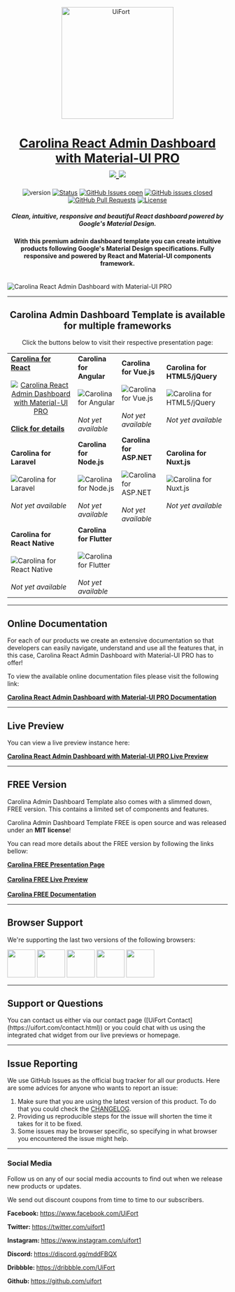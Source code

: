 <p align="center">
    <a href="https://uifort.com" title="UiFort.com">
        <img width=256px height=256px src="https://demo.uifort.com/github-static-assets/ui-fort-logo.png" alt="UiFort">
    </a>
</p>
<h1 align="center">
    <a href="https://themes.material-ui.com/themes/carolina-react-admin-dashboard-pro">Carolina React Admin Dashboard with Material-UI PRO</a>
    <br>
    <a href="https://twitter.com/intent/tweet?url=https://themes.material-ui.com/themes/carolina-react-admin-dashboard-pro&text=Check out the live demo previews to see all the features and components in action.">
        <img src="https://img.shields.io/twitter/url/http/shields.io.svg?style=social" />
    </a>
    <a href="https://twitter.com/uifort1">
        <img src="https://img.shields.io/twitter/follow/uifort1.svg?style=social&label=Follow" />
    </a>
</h1>
<div align="center">

  ![version](https://img.shields.io/badge/version-1.0.0-blue.svg)
  [![Status](https://img.shields.io/badge/status-active-success.svg)]() 
  [![GitHub Issues open](https://img.shields.io/github/issues/uifort/carolina-react-admin-dashboard-pro.svg)](https://github.com/uifort/carolina-react-admin-dashboard-pro/issues)
  [![GitHub issues closed](https://img.shields.io/github/issues-closed-raw/uifort/carolina-react-admin-dashboard-pro.svg?maxAge=2592000)](https://github.com/uifort/carolina-react-admin-dashboard-pro/issues?q=is%3Aissue+is%3Aclosed)
  [![GitHub Pull Requests](https://img.shields.io/github/issues-pr/uifort/carolina-react-admin-dashboard-pro.svg)](https://github.com/uifort/carolina-react-admin-dashboard-pro/pulls)
  [![License](https://img.shields.io/badge/license-UiFort-blue.svg)](/LICENSE)

</div>

<h5 align="center">Clean, intuitive, responsive and beautiful React dashboard powered by Google&#39;s Material Design.</h5>

<h4 align="center">With this premium admin dashboard template you can create intuitive products following Google&#39;s Material Design specifications. Fully responsive and powered by React and Material-UI components framework.</h4>

<br />

<img src="https://demo.uifort.com/github-static-assets/carolina-react-admin-dashboard-pro.jpg" alt="Carolina React Admin Dashboard with Material-UI PRO">

---

<h2 align="center">
    Carolina Admin Dashboard Template is available for multiple frameworks
</h2>

<p align="center">Click the buttons below to visit their respective presentation page:</p>

<table align="center">
    <tr>
        <td>
            <a align="center" href="https://themes.material-ui.com/themes/carolina-react-admin-dashboard-pro" title="Click to visit the presentation page for Carolina React version">
                <b align="center">Carolina for React</b>
                <br><br>
                <img src="https://demo.uifort.com/github-static-assets/framework-logo/react-framework-logo.png" alt="Carolina React Admin Dashboard with Material-UI PRO">
                <br><br>
                <b align="center">Click for details</b>
            </a>
        </td>
        <td>
            <b align="center">Carolina for Angular</b>
            <br><br>
            <img src="https://demo.uifort.com/github-static-assets/framework-logo/angular-framework-logo.png" alt="Carolina for Angular">
            <br><br>
            <i align="center">Not yet available</i>
        </td>
        <td>
            <b align="center">Carolina for Vue.js</b>
            <br><br>
            <img src="https://demo.uifort.com/github-static-assets/framework-logo/vue-framework-logo.png" alt="Carolina for Vue.js">
            <br><br>
            <i align="center">Not yet available</i>
        </td>
        <td>
            <b align="center">Carolina for HTML5/jQuery</b>
            <br><br>
            <img src="https://demo.uifort.com/github-static-assets/framework-logo/html-framework-logo.png" alt="Carolina for HTML5/jQuery">
            <br><br>
            <i align="center">Not yet available</i>
        </td>
    </tr>
    <tr>
        <td>
            <b align="center">Carolina for Laravel</b>
            <br><br>
            <img src="https://demo.uifort.com/github-static-assets/framework-logo/laravel-framework-logo.png" alt="Carolina for Laravel">
            <br><br>
            <i align="center">Not yet available</i>
        </td>
        <td>
            <b align="center">Carolina for Node.js</b>
            <br><br>
            <img src="https://demo.uifort.com/github-static-assets/framework-logo/nodejs-framework-logo.png" alt="Carolina for Node.js">
            <br><br>
            <i align="center">Not yet available</i>
        </td>
        <td>
            <b align="center">Carolina for ASP.NET</b>
            <br><br>
            <img src="https://demo.uifort.com/github-static-assets/framework-logo/asp-framework-logo.png" alt="Carolina for ASP.NET">
            <br><br>
            <i align="center">Not yet available</i>
        </td>
        <td>
            <b align="center">Carolina for Nuxt.js</b>
            <br><br>
            <img src="https://demo.uifort.com/github-static-assets/framework-logo/nuxtjs-framework-logo.png" alt="Carolina for Nuxt.js">
            <br><br>
            <i align="center">Not yet available</i>
        </td>
    </tr>
    <tr>
        <td>
            <b align="center">Carolina for React Native</b>
            <br><br>
            <img src="https://demo.uifort.com/github-static-assets/framework-logo/react-native-framework-logo.png" alt="Carolina for React Native">
            <br><br>
            <i align="center">Not yet available</i>
        </td>
        <td>
            <b align="center">Carolina for Flutter</b>
            <br><br>
            <img src="https://demo.uifort.com/github-static-assets/framework-logo/flutter-framework-logo.png" alt="Carolina for Flutter">
            <br><br>
            <i align="center">Not yet available</i>
        </td>
    </tr>
</table>

---

<h2>
    Online Documentation
</h2>

<p>For each of our products we create an extensive documentation so that developers can easily navigate, understand and use all the features that, in this case, Carolina React Admin Dashboard with Material-UI PRO has to offer!</p>
<p>To view the available online documentation files please visit the following link:</p>
<b>
    <a href="https://docs.uifort.com/carolina-react-admin-dashboard-pro-docs" title="Click to view the online documentation for Carolina React Admin Dashboard with Material-UI PRO">
        Carolina React Admin Dashboard with Material-UI PRO Documentation
    </a>
</b>

---

<h2>
    Live Preview
</h2>

<p>You can view a live preview instance here:</p>
<b>
    <a href="https://demo.uifort.com/carolina-react-admin-dashboard-pro-demo" title="Click to view the live preview for Carolina React Admin Dashboard with Material-UI PRO">
        Carolina React Admin Dashboard with Material-UI PRO Live Preview
    </a>
</b>

---

<h2>
    FREE Version
</h2>

<p>Carolina Admin Dashboard Template also comes with a slimmed down, FREE version. This contains a limited set of components and features.</p>
<p>Carolina Admin Dashboard Template FREE is open source and was released under an <b>MIT license</b>!</p>
<p>
    You can read more details about the FREE version by following the links bellow:
</p>
<b>
    <a href="https://themes.material-ui.com/themes/carolina-react-admin-dashboard" title="Click to view Carolina React Admin Dashboard with Material-UI PRO Admin Dashboard Template FREE presentation page">
        Carolina FREE Presentation Page
    </a>
    <br><br>
    <a href="https://demo.uifort.com/carolina-react-admin-dashboard-demo" title="Click to view Carolina React Admin Dashboard with Material-UI PRO Admin Dashboard Template FREE live preview">
        Carolina FREE Live Preview
    </a>
    <br><br>
    <a href="https://docs.uifort.com/carolina-react-admin-dashboard-docs" title="Click to view Carolina React Admin Dashboard with Material-UI PRO Admin Dashboard Template FREE documentation">
        Carolina FREE Documentation
    </a>
</b>

---

<h2>
    Browser Support
</h2>
<p>
    We're supporting the last two versions of the following browsers:
</p>
<p>
<img src="https://demo.uifort.com/github-assets/browsers/chrome.png" width="64" height="64"> <img src="https://demo.uifort.com/github-assets/browsers/firefox.png" width="64" height="64"> <img src="https://demo.uifort.com/github-assets/browsers/edge.png" width="64" height="64"> <img src="https://demo.uifort.com/github-assets/browsers/safari.png" width="64" height="64"> <img src="https://demo.uifort.com/github-assets/browsers/opera.png" width="64" height="64">
</p>

---

<h2>
    Support or Questions
</h2>
<p>
    You can contact us either via our contact page ([UiFort Contact](https://uifort.com/contact.html)) or you could chat with us using the integrated chat widget from our live previews or homepage.
</p>

---

<h2>
    Issue Reporting
</h2>

<p>We use GitHub Issues as the official bug tracker for all our products. Here are some advices for anyone who wants to report an issue:</p>

1. Make sure that you are using the latest version of this product. To do that you could check the [CHANGELOG](./CHANGELOG.md).
2. Providing us reproducible steps for the issue will shorten the time it takes for it to be fixed.
3. Some issues may be browser specific, so specifying in what browser you encountered the issue might help.

---

### Social Media

<p>Follow us on any of our social media accounts to find out when we release new products or updates.</p>
<p>We send out discount coupons from time to time to our subscribers.</p>
<p><b>Facebook: </b><a href="https:&#x2F;&#x2F;www.facebook.com&#x2F;UiFort">https:&#x2F;&#x2F;www.facebook.com&#x2F;UiFort</a></p>
<p><b>Twitter: </b><a href="https:&#x2F;&#x2F;twitter.com&#x2F;uifort1">https:&#x2F;&#x2F;twitter.com&#x2F;uifort1</a></p>
<p><b>Instagram: </b><a href="https:&#x2F;&#x2F;www.instagram.com&#x2F;uifort1">https:&#x2F;&#x2F;www.instagram.com&#x2F;uifort1</a></p>
<p><b>Discord: </b><a href="https:&#x2F;&#x2F;discord.gg&#x2F;mddFBQX">https:&#x2F;&#x2F;discord.gg&#x2F;mddFBQX</a></p>
<p><b>Dribbble: </b><a href="https:&#x2F;&#x2F;dribbble.com&#x2F;UiFort">https:&#x2F;&#x2F;dribbble.com&#x2F;UiFort</a></p>
<p><b>Github: </b><a href="https:&#x2F;&#x2F;github.com&#x2F;uifort">https:&#x2F;&#x2F;github.com&#x2F;uifort</a></p>

